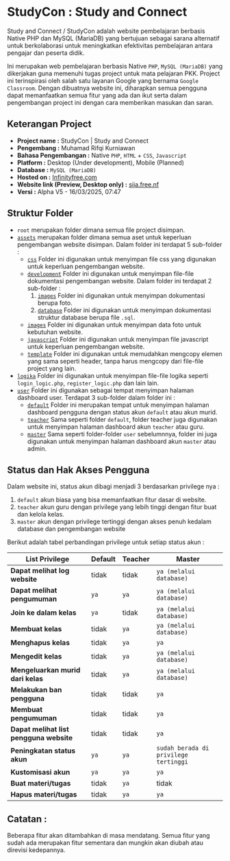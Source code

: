 # StudyCon : Study and Connect

Study and Connect / StudyCon adalah website pembelajaran berbasis Native PHP dan MySQL (MariaDB) yang bertujuan sebagai sarana alternatif untuk berkolaborasi untuk meningkatkan efektivitas pembelajaran antara pengajar dan peserta didik.

Ini merupakan web pembelajaran berbasis Native `PHP`, `MySQL (MariaDB)` yang dikerjakan guna memenuhi tugas project untuk mata pelajaran PKK. Project ini terinspirasi oleh salah satu layanan Google yang bernama `Google Classroom`. Dengan dibuatnya website ini, diharapkan semua pengguna dapat memanfaatkan semua fitur yang ada dan ikut serta dalam pengembangan project ini dengan cara memberikan masukan dan saran.

## Keterangan Project
- **Project name :** StudyCon | Study and Connect
- **Pengembang :** Muhamad Rifqi Kurniawan
- **Bahasa Pengembangan :** Native `PHP`, `HTML` + `CSS`, `Javascript`
- **Platform :** Desktop (Under development), Mobile (Planned)
- **Database :** `MySQL (MariaDB)`
- **Hosted on :** [Infinityfree.com](infinityfree.com)
- **Website link (Preview, Desktop only) :** [sija.free.nf](sija.free.nf)
- **Versi :** Alpha V5 - 16/03/2025, 07:47

## Struktur Folder
- `root` merupakan folder dimana semua file project disimpan.
- [`assets`](./assets) merupakan folder dimana semua aset untuk keperluan pengembangan website disimpan. Dalam folder ini terdapat 5 sub-folder :
   - [`css`](./assets/css) Folder ini digunakan untuk menyimpan file css yang digunakan untuk keperluan pengembangan website.
   - [`development`](./assets/development) Folder ini digunakan untuk menyimpan file-file dokumentasi pengembangan website. Dalam folder ini terdapat 2 sub-folder :
        1. [`images`](./assets/development/images) Folder ini digunakan untuk menyimpan dokumentasi berupa foto.
        2. [`database`](./assets/) Folder ini digunakan untuk menyimpan dokumentasi struktur database berupa file `.sql`.
   - [`images`](./assets/images) Folder ini digunakan untuk menyimpan data foto untuk kebutuhan website.
   - [`javascript`](./assets/javascript) Folder ini digunakan untuk menyimpan file javascript untuk keperluan pengembangan website.
   - [`template`](./assets/template) Folder ini digunakan untuk memudahkan mengcopy elemen yang sama seperti header, tanpa harus mengcopy dari file-file project yang lain.
- [`logika`](./assets/logika) Folder ini digunakan untuk menyimpan file-file logika seperti `login_logic.php`, `register_logic.php` dan lain lain.
- [`user`](./assets/user) Folder ini digunakan sebagai tempat menyimpan halaman dashboard user. Terdapat 3 sub-folder dalam folder ini :
   - [`default`](./assets/default) Folder ini merupakan tempat untuk menyimpan halaman dashboard pengguna dengan status akun `default` atau akun murid.
   - [`teacher`](./assets/teacher) Sama seperti folder `default`, folder teacher juga digunakan untuk menyimpan halaman dashboard akun `teacher` atau guru.
   - [`master`](./assets/master) Sama seperti folder-folder `user` sebelumnnya, folder ini juga digunakan untuk menyimpan halaman dashboard akun `master` atau admin.

## Status dan Hak Akses Pengguna
Dalam website ini, status akun dibagi menjadi 3 berdasarkan privilege nya :
1. `default` akun biasa yang bisa memanfaatkan fitur dasar di website.
2. `teacher` akun guru dengan privilege yang lebih tinggi dengan fitur buat dan kelola kelas.
3. `master` akun dengan privilege tertinggi dengan akses penuh kedalam database dan pengembangan website

Berikut adalah tabel perbandingan privilege untuk setiap status akun :

|**List Privilege**|**Default**|**Teacher**|**Master**|
|------------------|-----------|-----------|----------|
|**Dapat melihat log website**|tidak|tidak|`ya (melalui database)`|
|**Dapat melihat pengumuman**|`ya`|`ya`|`ya (melalui database)`|
|**Join ke dalam kelas**|`ya`|tidak|`ya (melalui database)`|
|**Membuat kelas**|tidak|`ya`|`ya (melalui database)`|
|**Menghapus kelas**|tidak|`ya`|`ya`|
|**Mengedit kelas**|tidak|`ya`|`ya (melalui database)`|
|**Mengeluarkan murid dari kelas**|tidak|`ya`|`ya (melalui database)`|
|**Melakukan ban pengguna**|tidak|tidak|`ya`|
|**Membuat pengumuman**|tidak|tidak|`ya`|
|**Dapat melihat list pengguna website**|tidak|tidak|`ya`|
|**Peningkatan status akun**|`ya`|`ya`|`sudah berada di privilege tertinggi`|
|**Kustomisasi akun**|`ya`|`ya`|`ya`|
|**Buat materi/tugas**|tidak|`ya`|tidak|
|**Hapus materi/tugas**|tidak|`ya`|`ya`|

## Catatan :
Beberapa fitur akan ditambahkan di masa mendatang. Semua fitur yang sudah ada merupakan fitur sementara dan mungkin akan diubah atau direvisi kedepannya.